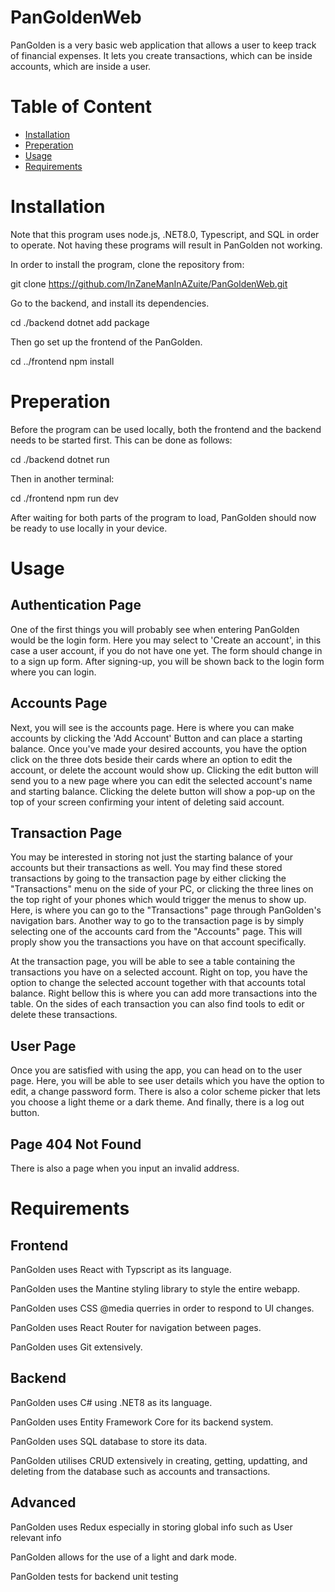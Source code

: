 # PanGoldenWeb

PanGolden is a very basic web application that allows a user to keep track of 
financial expenses. It lets you create transactions, which can be inside accounts,
which are inside a user.

# Table of Content

- [Installation](#installation)
- [Preperation](#preperation)
- [Usage](#usage)
- [Requirements](#requirements)


# Installation

Note that this program uses node.js, .NET8.0, Typescript, and SQL in order to operate.
Not having these programs will result in PanGolden not working. 

In order to install the program, clone the repository from:

git clone https://github.com/InZaneManInAZuite/PanGoldenWeb.git

Go to the backend, and install its dependencies.

cd ./backend
dotnet add package

Then go set up the frontend of the PanGolden.

cd ../frontend
npm install

# Preperation

Before the program can be used locally, both the frontend and the backend needs
to be started first. This can be done as follows:

cd ./backend
dotnet run

Then in another terminal:

cd ./frontend
npm run dev

After waiting for both parts of the program to load, PanGolden should now be ready to use
locally in your device.

# Usage

## Authentication Page

One of the first things you will probably see when entering PanGolden would be the login form.
Here you may select to 'Create an account', in this case a user account, if you do not have one 
yet. The form should change in to a sign up form. After signing-up, you will be shown back to the 
login form where you can login.

## Accounts Page

Next, you will see is the accounts page. Here is where you can make accounts by clicking the 'Add Account' 
Button and can place a starting balance. Once you've made your desired accounts, you have the option click
on the three dots beside their cards where an option to edit the account, or delete the account would show
up. Clicking the edit button will send you to a new page where you can edit the selected account's name and
starting balance. Clicking the delete button will show a pop-up on the top of your screen confirming your
intent of deleting said account.

## Transaction Page

You may be interested in storing not just the starting balance of your accounts but their transactions as well.
You may find these stored transactions by going to the transaction page by either clicking the "Transactions"
menu on the side of your PC, or clicking the three lines on the top right of your phones which would trigger
the menus to show up. Here, is where you can go to the "Transactions" page through PanGolden's navigation
bars. Another way to go to the transaction page is by simply selecting one of the accounts card from the
"Accounts" page. This will proply show you the transactions you have on that account specifically.

At the transaction page, you will be able to see a table containing the transactions you have on a selected
account. Right on top, you have the option to change the selected account together with that accounts total balance.
Right bellow this is where you can add more transactions into the table. On the sides of each transaction you can also
find tools to edit or delete these transactions.

## User Page

Once you are satisfied with using the app, you can head on to the user page. Here, you will be able to see user details
which you have the option to edit, a change password form. There is also a color scheme picker that lets you choose a
light theme or a dark theme. And finally, there is a log out button. 

## Page 404 Not Found

There is also a page when you input an invalid address.

# Requirements

## Frontend

PanGolden uses React with Typscript as its language.

PanGolden uses the Mantine styling library to style the entire webapp.

PanGolden uses CSS @media querries in order to respond to UI changes.

PanGolden uses React Router for navigation between pages.

PanGolden uses Git extensively.

## Backend

PanGolden uses C# using .NET8 as its language.

PanGolden uses Entity Framework Core for its backend system.

PanGolden uses SQL database to store its data.

PanGolden utilises CRUD extensively in creating, getting, updatting, and deleting from the database such as accounts and transactions.

## Advanced

PanGolden uses Redux especially in storing global info such as User relevant info

PanGolden allows for the use of a light and dark mode.

PanGolden tests for backend unit testing






